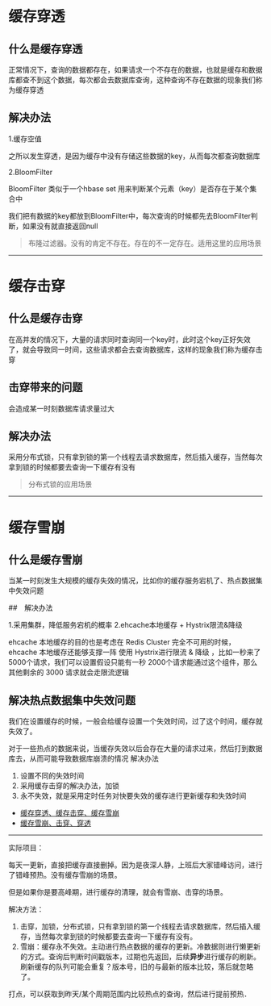 # 缓存穿透

## 什么是缓存穿透
正常情况下，查询的数据都存在，如果请求一个不存在的数据，也就是缓存和数据库都查不到这个数据，每次都会去数据库查询，这种查询不存在数据的现象我们称为缓存穿透


## 解决办法

1.缓存空值 

之所以发生穿透，是因为缓存中没有存储这些数据的key，从而每次都查询数据库 

2.BloomFilter 
 
BloomFilter 类似于一个hbase set 用来判断某个元素（key）是否存在于某个集合中 

我们把有数据的key都放到BloomFilter中，每次查询的时候都先去BloomFilter判断，如果没有就直接返回null 

> 布隆过滤器。没有的肯定不存在。存在的不一定存在。适用这里的应用场景

---
# 缓存击穿
## 什么是缓存击穿

在高并发的情况下，大量的请求同时查询同一个key时，此时这个key正好失效了，就会导致同一时间，这些请求都会去查询数据库，这样的现象我们称为缓存击穿

## 击穿带来的问题
会造成某一时刻数据库请求量过大

## 解决办法
采用分布式锁，只有拿到锁的第一个线程去请求数据库，然后插入缓存，当然每次拿到锁的时候都要去查询一下缓存有没有

> 分布式锁的应用场景

---
# 缓存雪崩
## 什么是缓存雪崩

当某一时刻发生大规模的缓存失效的情况，比如你的缓存服务宕机了、热点数据集中失效问题

##　解决办法

1.采用集群，降低服务宕机的概率
2.ehcache本地缓存 + Hystrix限流&降级

ehcache 本地缓存的目的也是考虑在 Redis Cluster 完全不可用的时候，ehcache 本地缓存还能够支撑一阵
使用 Hystrix进行限流 & 降级 ，比如一秒来了5000个请求，我们可以设置假设只能有一秒 2000个请求能通过这个组件，那么其他剩余的 3000 请求就会走限流逻辑


## 解决热点数据集中失效问题

我们在设置缓存的时候，一般会给缓存设置一个失效时间，过了这个时间，缓存就失效了。

对于一些热点的数据来说，当缓存失效以后会存在大量的请求过来，然后打到数据库去，从而可能导致数据库崩溃的情况
解决办法

1. 设置不同的失效时间
2. 采用缓存击穿的解决办法，加锁
3. 永不失效，就是采用定时任务对快要失效的缓存进行更新缓存和失效时间


- [缓存穿透、缓存击穿、缓存雪崩](https://juejin.im/post/5ca8905ef265da30ba5b18bc)
- [缓存雪崩、击穿、穿透](https://juejin.im/post/5dbef8306fb9a0203f6fa3e2)

----

实际项目：

每天一更新，直接把缓存直接删掉。因为是夜深人静，上班后大家错峰访问，进行了错峰预热。没有缓存雪崩的场景。

但是如果你是要高峰期，进行缓存的清理，就会有雪崩、击穿的场景。

解决方法：
1. 击穿，加锁，分布式锁，只有拿到锁的第一个线程去请求数据库，然后插入缓存，当然每次拿到锁的时候都要去查询一下缓存有没有。
2. 雪崩：缓存永不失效。主动进行热点数据的缓存的更新。冷数据则进行懒更新的方式。查询后判断时间戳版本，过期也先返回，后续**异步**进行缓存的刷新。刷新缓存的队列可能会重复？版本号，旧的与最新的版本比较，落后就忽略了。

打点，可以获取到昨天/某个周期范围内比较热点的查询，然后进行提前预热．

